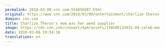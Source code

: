 ```yaml
---
permalink: 2018-03-08-cnn.com-554856887.html
original: https://www.cnn.com/2018/03/08/entertainment/charlize-theron-mother-marijuana/index.html
domain: cnn.com
title: Charlize Theron's mom was her weed supplier
image: https://cdn.cnn.com/cnnnext/dam/assets/130509133031-04-celeb-moms-story-top.jpg
date: 2018-03-08 19:54:18
translations: en
---
```


